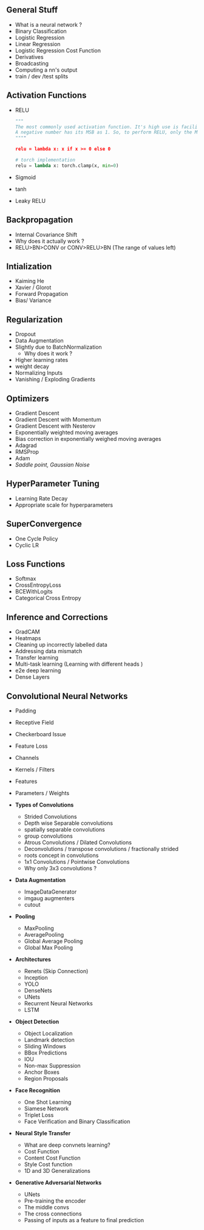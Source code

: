 ## General Stuff

- What is a neural network ?
- Binary Classification
- Logistic Regression
- Linear Regression
- Logistic Regression Cost Function
- Derivatives
- Broadcasting
- Computing a nn's output
- train / dev /test splits

## Activation Functions

- RELU

  ```python
  """
  The most commonly used activation function. It's high use is facilitated by it's simplicity.
  A negative number has its MSB as 1. So, to perform RELU, only the MSB needs to be checked, which is super-fast. 
  """"
  
  relu = lambda x: x if x >= 0 else 0
  
  # torch implementation
  relu = lambda x: torch.clamp(x, min=0)
  ```

- Sigmoid

- tanh

- Leaky RELU

## Backpropagation

- Internal Covariance Shift
- Why does it actually work ?
- RELU>BN>CONV or CONV>RELU>BN (The range of values left)

## Intialization 

- Kaiming He
- Xavier / Glorot
- Forward Propagation
- Bias/ Variance

## Regularization

- Dropout
- Data Augmentation
- Slightly due to BatchNormalization
  - Why does it work ?
- Higher learning rates
- weight decay
- Normalizing Inputs
- Vanishing / Exploding Gradients

## Optimizers

- Gradient Descent
- Gradient Descent with Momentum
- Gradient Descent with Nesterov
- Exponentially weighted moving averages
- Bias correction in exponentially weighed moving averages
- Adagrad
- RMSProp
- Adam
- *Saddle point, Gaussian Noise*

## HyperParameter Tuning

- Learning Rate Decay
- Appropriate scale for hyperparameters

## SuperConvergence

- One Cycle Policy
- Cyclic LR

## Loss Functions

- Softmax
- CrossEntropyLoss
- BCEWithLogits
- Categorical Cross Entropy

## Inference and Corrections

- GradCAM
- Heatmaps
- Cleaning up incorrectly labelled data
- Addressing data mismatch
- Transfer learning
- Multi-task learning (Learning with different heads )
- e2e deep learning
- Dense Layers

## Convolutional Neural Networks

- Padding
- Receptive Field
- Checkerboard Issue
- Feature Loss
- Channels
- Kernels / Filters
- Features
- Parameters / Weights

- **Types of Convolutions**
  - Strided Convolutions
  - Depth wise Separable convolutions
  - spatially separable convolutions
  - group convolutions
  - Atrous Convolutions / Dilated Convolutions
  - Deconvolutions  / transpose convolutions / fractionally strided
  - roots concept in convolutions
  - 1x1 Convolutions / Pointwise Convolutions
  - Why only 3x3 convolutions ?
- **Data Augmentation**
  - ImageDataGenerator
  - imgaug augmenters
  - cutout
- **Pooling** 
  - MaxPooling
  - AveragePooling
  - Global Average Pooling
  - Global Max Pooling
- **Architectures**
  - Renets (Skip Connection)
  - Inception
  - YOLO
  - DenseNets
  - UNets
  - Recurrent Neural Networks 
  - LSTM
- **Object Detection**
  - Object Localization
  - Landmark detection
  - Sliding Windows
  - BBox Predictions
  - IOU
  - Non-max Suppression
  - Anchor Boxes
  - Region Proposals
- **Face Recognition**
  - One Shot Learning
  - Siamese Network
  - Triplet Loss
  - Face Verification and Binary Classification
- **Neural Style Transfer**
  - What are deep convnets learning?
  - Cost Function
  - Content Cost Function
  - Style Cost function
  - 1D and 3D Generalizations
- **Generative Adversarial Networks**
  - UNets
  - Pre-training the encoder
  -  The middle convs
  - The cross connections
  - Passing of inputs as a feature to final prediction

